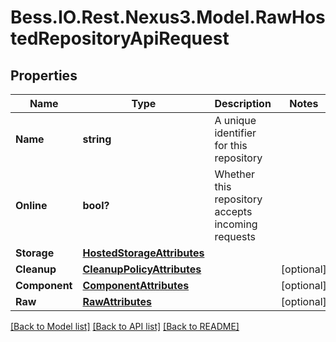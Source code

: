 # Bess.IO.Rest.Nexus3.Model.RawHostedRepositoryApiRequest
## Properties

Name | Type | Description | Notes
------------ | ------------- | ------------- | -------------
**Name** | **string** | A unique identifier for this repository | 
**Online** | **bool?** | Whether this repository accepts incoming requests | 
**Storage** | [**HostedStorageAttributes**](HostedStorageAttributes.md) |  | 
**Cleanup** | [**CleanupPolicyAttributes**](CleanupPolicyAttributes.md) |  | [optional] 
**Component** | [**ComponentAttributes**](ComponentAttributes.md) |  | [optional] 
**Raw** | [**RawAttributes**](RawAttributes.md) |  | [optional] 

[[Back to Model list]](../README.md#documentation-for-models) [[Back to API list]](../README.md#documentation-for-api-endpoints) [[Back to README]](../README.md)

